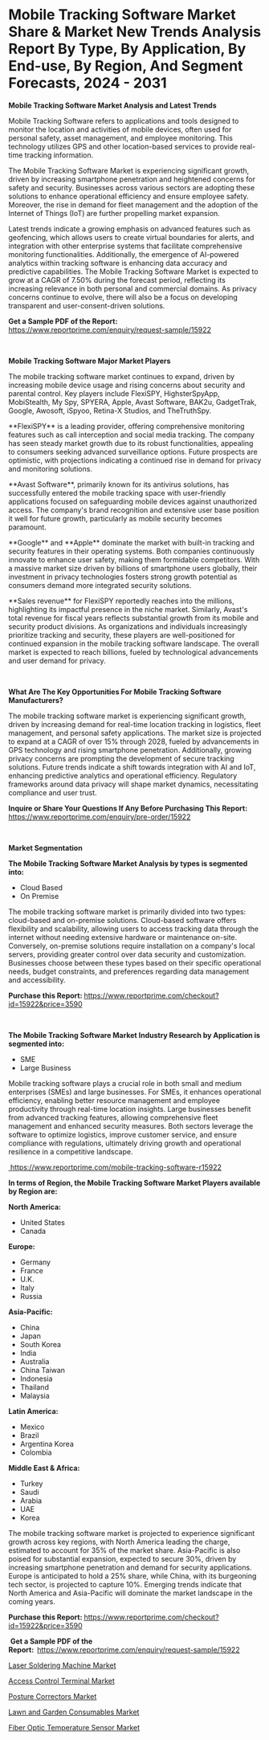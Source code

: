<p><h1>Mobile Tracking Software Market Share & Market New Trends Analysis Report By Type, By Application, By End-use, By Region, And Segment Forecasts, 2024 - 2031</h1></p><p><strong>Mobile Tracking Software Market Analysis and Latest Trends</strong></p>
<p><p>Mobile Tracking Software refers to applications and tools designed to monitor the location and activities of mobile devices, often used for personal safety, asset management, and employee monitoring. This technology utilizes GPS and other location-based services to provide real-time tracking information.</p><p>The Mobile Tracking Software Market is experiencing significant growth, driven by increasing smartphone penetration and heightened concerns for safety and security. Businesses across various sectors are adopting these solutions to enhance operational efficiency and ensure employee safety. Moreover, the rise in demand for fleet management and the adoption of the Internet of Things (IoT) are further propelling market expansion.</p><p>Latest trends indicate a growing emphasis on advanced features such as geofencing, which allows users to create virtual boundaries for alerts, and integration with other enterprise systems that facilitate comprehensive monitoring functionalities. Additionally, the emergence of AI-powered analytics within tracking software is enhancing data accuracy and predictive capabilities. The Mobile Tracking Software Market is expected to grow at a CAGR of 7.50% during the forecast period, reflecting its increasing relevance in both personal and commercial domains. As privacy concerns continue to evolve, there will also be a focus on developing transparent and user-consent-driven solutions.</p></p>
<p><strong>Get a Sample PDF of the Report:&nbsp;</strong> <a href="https://www.reportprime.com/enquiry/request-sample/15922?utm_campaign=1581&utm_medium=2&utm_source=Github&utm_content=ia&utm_term=25122024&utm_id=mobile-tracking-software">https://www.reportprime.com/enquiry/request-sample/15922</a></p>
<p>&nbsp;</p>
<p><strong>Mobile Tracking Software Major Market Players</strong></p>
<p><p>The mobile tracking software market continues to expand, driven by increasing mobile device usage and rising concerns about security and parental control. Key players include FlexiSPY, HighsterSpyApp, MobiStealth, My Spy, SPYERA, Apple, Avast Software, BAK2u, GadgetTrak, Google, Awosoft, iSpyoo, Retina-X Studios, and TheTruthSpy.</p><p>**FlexiSPY** is a leading provider, offering comprehensive monitoring features such as call interception and social media tracking. The company has seen steady market growth due to its robust functionalities, appealing to consumers seeking advanced surveillance options. Future prospects are optimistic, with projections indicating a continued rise in demand for privacy and monitoring solutions.</p><p>**Avast Software**, primarily known for its antivirus solutions, has successfully entered the mobile tracking space with user-friendly applications focused on safeguarding mobile devices against unauthorized access. The company's brand recognition and extensive user base position it well for future growth, particularly as mobile security becomes paramount.</p><p>**Google** and **Apple** dominate the market with built-in tracking and security features in their operating systems. Both companies continuously innovate to enhance user safety, making them formidable competitors. With a massive market size driven by billions of smartphone users globally, their investment in privacy technologies fosters strong growth potential as consumers demand more integrated security solutions.</p><p>**Sales revenue** for FlexiSPY reportedly reaches into the millions, highlighting its impactful presence in the niche market. Similarly, Avast's total revenue for fiscal years reflects substantial growth from its mobile and security product divisions. As organizations and individuals increasingly prioritize tracking and security, these players are well-positioned for continued expansion in the mobile tracking software landscape. The overall market is expected to reach billions, fueled by technological advancements and user demand for privacy.</p></p>
<p>&nbsp;</p>
<p><strong>What Are The Key Opportunities For Mobile Tracking Software Manufacturers?</strong></p>
<p><p>The mobile tracking software market is experiencing significant growth, driven by increasing demand for real-time location tracking in logistics, fleet management, and personal safety applications. The market size is projected to expand at a CAGR of over 15% through 2028, fueled by advancements in GPS technology and rising smartphone penetration. Additionally, growing privacy concerns are prompting the development of secure tracking solutions. Future trends indicate a shift towards integration with AI and IoT, enhancing predictive analytics and operational efficiency. Regulatory frameworks around data privacy will shape market dynamics, necessitating compliance and user trust.</p></p>
<p><strong>Inquire or Share Your Questions If Any Before Purchasing This Report:</strong> <a href="https://www.reportprime.com/enquiry/pre-order/15922?utm_campaign=1581&utm_medium=2&utm_source=Github&utm_content=ia&utm_term=25122024&utm_id=mobile-tracking-software">https://www.reportprime.com/enquiry/pre-order/15922</a></p>
<p>&nbsp;</p>
<p><strong>Market Segmentation</strong></p>
<p><strong>The Mobile Tracking Software Market Analysis by types is segmented into:</strong></p>
<p><ul><li>Cloud Based</li><li>On Premise</li></ul></p>
<p><p>The mobile tracking software market is primarily divided into two types: cloud-based and on-premise solutions. Cloud-based software offers flexibility and scalability, allowing users to access tracking data through the internet without needing extensive hardware or maintenance on-site. Conversely, on-premise solutions require installation on a company's local servers, providing greater control over data security and customization. Businesses choose between these types based on their specific operational needs, budget constraints, and preferences regarding data management and accessibility.</p></p>
<p><strong>Purchase this Report:&nbsp;</strong><a href="https://www.reportprime.com/checkout?id=15922&price=3590&utm_campaign=1581&utm_medium=2&utm_source=Github&utm_content=ia&utm_term=25122024&utm_id=mobile-tracking-software">https://www.reportprime.com/checkout?id=15922&price=3590</a></p>
<p>&nbsp;</p>
<p><strong>The Mobile Tracking Software Market Industry Research by Application is segmented into:</strong></p>
<p><ul><li>SME</li><li>Large Business</li></ul></p>
<p><p>Mobile tracking software plays a crucial role in both small and medium enterprises (SMEs) and large businesses. For SMEs, it enhances operational efficiency, enabling better resource management and employee productivity through real-time location insights. Large businesses benefit from advanced tracking features, allowing comprehensive fleet management and enhanced security measures. Both sectors leverage the software to optimize logistics, improve customer service, and ensure compliance with regulations, ultimately driving growth and operational resilience in a competitive landscape.</p></p>
<p><a href="https://www.reportprime.com/mobile-tracking-software-r15922?utm_campaign=1581&utm_medium=2&utm_source=Github&utm_content=ia&utm_term=25122024&utm_id=mobile-tracking-software">&nbsp;https://www.reportprime.com/mobile-tracking-software-r15922</a></p>
<p><strong>In terms of Region, the Mobile Tracking Software Market Players available by Region are:</strong></p>
<p>
    <p> <strong> North America: </strong>
        <ul>
            <li>United States</li>
            <li>Canada</li>
        </ul>
        </p> 
    <p> <strong> Europe: </strong>
        <ul>
            <li>Germany</li>
            <li>France</li>
            <li>U.K.</li>
            <li>Italy</li>
            <li>Russia</li>
        </ul>
        </p> 
    <p> <strong> Asia-Pacific: </strong>
        <ul>
            <li>China</li>
            <li>Japan</li>
            <li>South Korea</li>
            <li>India</li>
            <li>Australia</li>
            <li>China Taiwan</li>
            <li>Indonesia</li>
            <li>Thailand</li>
            <li>Malaysia</li>
        </ul>
        </p> 
    <p> <strong> Latin America: </strong>
        <ul>
            <li>Mexico</li>
            <li>Brazil</li>
            <li>Argentina Korea</li>
            <li>Colombia</li>
        </ul>
        </p> 
    <p> <strong> Middle East & Africa: </strong>
        <ul>
            <li>Turkey</li>
            <li>Saudi</li>
            <li>Arabia</li>
            <li>UAE</li>
            <li>Korea</li>
        </ul>
    </p>
    </p>
<p><p>The mobile tracking software market is projected to experience significant growth across key regions, with North America leading the charge, estimated to account for 35% of the market share. Asia-Pacific is also poised for substantial expansion, expected to secure 30%, driven by increasing smartphone penetration and demand for security applications. Europe is anticipated to hold a 25% share, while China, with its burgeoning tech sector, is projected to capture 10%. Emerging trends indicate that North America and Asia-Pacific will dominate the market landscape in the coming years.</p></p>
<p><strong>Purchase this Report: </strong><a href="https://www.reportprime.com/checkout?id=15922&price=3590&utm_campaign=1581&utm_medium=2&utm_source=Github&utm_content=ia&utm_term=25122024&utm_id=mobile-tracking-software">https://www.reportprime.com/checkout?id=15922&price=3590</a></p>
<p>&nbsp;<strong>Get a Sample PDF of the Report:&nbsp;&nbsp;</strong><a href="https://www.reportprime.com/enquiry/request-sample/15922?utm_campaign=1581&utm_medium=2&utm_source=Github&utm_content=ia&utm_term=25122024&utm_id=mobile-tracking-software">https://www.reportprime.com/enquiry/request-sample/15922</a></p>
<p><strong></strong></p>
<p><p><a href="https://www.linkedin.com/pulse/latest-market-research-indicates-rapid-growth-laser-soldering-klu9f?utm_campaign=1581&utm_medium=2&utm_source=Github&utm_content=ia&utm_term=25122024&utm_id=mobile-tracking-software">Laser Soldering Machine Market</a></p><p><a href="https://github.com/mookiesville/Market-Research-Report-List-1/blob/main/access-control-terminal-market.md?utm_campaign=1581&utm_medium=2&utm_source=Github&utm_content=ia&utm_term=25122024&utm_id=mobile-tracking-software">Access Control Terminal Market</a></p><p><a href="https://www.linkedin.com/pulse/emerging-trends-posture-correctors-market-detailed-overview-kvasc?utm_campaign=1581&utm_medium=2&utm_source=Github&utm_content=ia&utm_term=25122024&utm_id=mobile-tracking-software">Posture Correctors Market</a></p><p><a href="https://www.linkedin.com/pulse/lawn-garden-consumables-market-size-growth-type-application-m5qdf?utm_campaign=1581&utm_medium=2&utm_source=Github&utm_content=ia&utm_term=25122024&utm_id=mobile-tracking-software">Lawn and Garden Consumables Market</a></p><p><a href="https://www.linkedin.com/pulse/pulse-fiber-optic-temperature-sensor-rhythms-change-market-lznhe?utm_campaign=1581&utm_medium=2&utm_source=Github&utm_content=ia&utm_term=25122024&utm_id=mobile-tracking-software">Fiber Optic Temperature Sensor Market</a></p></p>
